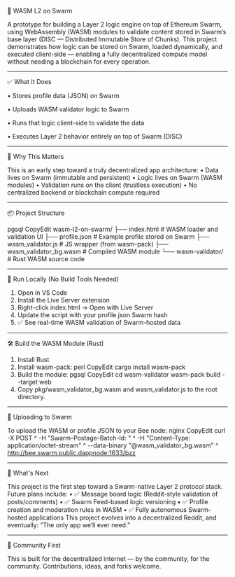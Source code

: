 🐝 WASM L2 on Swarm

A prototype for building a Layer 2 logic engine on top of Ethereum Swarm, using WebAssembly (WASM) modules to validate content stored in Swarm’s base layer (DISC — Distributed Immutable Store of Chunks).
This project demonstrates how logic can be stored on Swarm, loaded dynamically, and executed client-side — enabling a fully decentralized compute model without needing a blockchain for every operation.
________________________________________
✅ What It Does

•	Stores profile data (JSON) on Swarm

•	Uploads WASM validator logic to Swarm

•	Runs that logic client-side to validate the data

•	Executes Layer 2 behavior entirely on top of Swarm (DISC)
________________________________________
🧠 Why This Matters

This is an early step toward a truly decentralized app architecture:
•	Data lives on Swarm (immutable and persistent)
•	Logic lives on Swarm (WASM modules)
•	Validation runs on the client (trustless execution)
•	No centralized backend or blockchain compute required
________________________________________
📦 Project Structure

pgsql
CopyEdit
wasm-l2-on-swarm/
├── index.html                # WASM loader and validation UI
├── profile.json              # Example profile stored on Swarm
├── wasm_validator.js         # JS wrapper (from wasm-pack)
├── wasm_validator_bg.wasm    # Compiled WASM module
└── wasm-validator/           # Rust WASM source code
________________________________________
🚀 Run Locally (No Build Tools Needed)

1.	Open in VS Code
2.	Install the Live Server extension
3.	Right-click index.html → Open with Live Server
4.	Update the script with your profile.json Swarm hash
5.	✅ See real-time WASM validation of Swarm-hosted data
________________________________________
🛠 Build the WASM Module (Rust)

1.	Install Rust
2.	Install wasm-pack:
perl
CopyEdit
cargo install wasm-pack
3.	Build the module:
pgsql
CopyEdit
cd wasm-validator
wasm-pack build --target web
4.	Copy pkg/wasm_validator_bg.wasm and wasm_validator.js to the root directory.
________________________________________
🐝 Uploading to Swarm

To upload the WASM or profile JSON to your Bee node:
nginx
CopyEdit
curl -X POST ^
  -H "Swarm-Postage-Batch-Id: <your-batch-id>" ^
  -H "Content-Type: application/octet-stream" ^
  --data-binary "@wasm_validator_bg.wasm" ^
  http://bee.swarm.public.dappnode:1633/bzz
________________________________________
🔮 What's Next

This project is the first step toward a Swarm-native Layer 2 protocol stack.
Future plans include:
•	✅ Message board logic (Reddit-style validation of posts/comments)
•	✅ Swarm Feed-based logic versioning
•	✅ Profile creation and moderation rules in WASM
•	✅ Fully autonomous Swarm-hosted applications
This project evolves into a decentralized Reddit, and eventually:
“The only app we’ll ever need.”
________________________________________
🙌 Community First

This is built for the decentralized internet —
by the community, for the community.
Contributions, ideas, and forks welcome.

